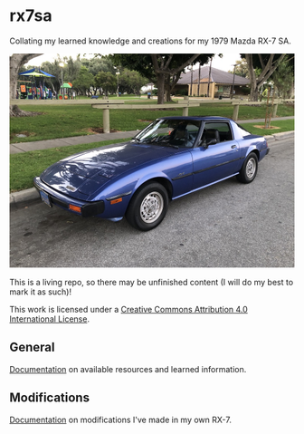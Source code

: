 # rx7sa

Collating my learned knowledge and creations for my 1979 Mazda RX-7 SA.

![RX-7](./images/rx7.jpeg)

This is a living repo, so there may be unfinished content (I will do my best to
mark it as such)!

This work is licensed under a [Creative Commons Attribution 4.0 International
License](http://creativecommons.org/licenses/by/4.0/).

## General

[Documentation](./general/README.md) on available resources and learned
information.

## Modifications

[Documentation](./modifications/README.md) on modifications I've made in my own
RX-7.
